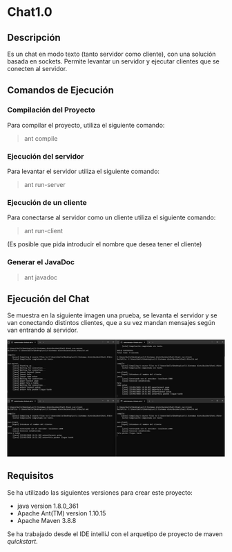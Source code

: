 # Chat1.0

## Descripción

Es un chat en modo texto (tanto servidor
como cliente), con una solución basada en sockets. Permite levantar un servidor y 
ejecutar clientes que se conecten al servidor.

## Comandos de Ejecución

### Compilación del Proyecto

Para compilar el proyecto, utiliza el siguiente comando:
> ant compile

### Ejecución del servidor

Para levantar el servidor utiliza el siguiente comando:
> ant run-server

### Ejecución de un cliente

Para conectarse al servidor como un cliente utiliza el siguiente comando:
> ant run-client

(Es posible que pida introducir el nombre que desea tener el cliente)

### Generar el JavaDoc
> ant javadoc


## Ejecución del Chat
Se muestra en la siguiente imagen una prueba, se levanta el servidor y se van conectando 
distintos clientes, que a su vez mandan mensajes según van entrando al servidor.

![Img de la prueba](Captura_prueba%20conexion..png)

## Requisitos
Se ha utilizado las siguientes versiones para crear este proyecto:
- java version 1.8.0_361
- Apache Ant(TM) version 1.10.15
- Apache Maven 3.8.8

Se ha trabajado desde el IDE intelliJ con el arquetipo de proyecto de maven *quickstart*.



